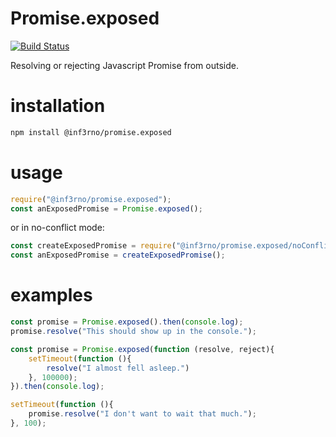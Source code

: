 # Promise.exposed

[![Build Status](https://travis-ci.org/inf3rno/Promise.exposed.svg?branch=master)](https://travis-ci.org/inf3rno/Promise.exposed)

Resolving or rejecting Javascript Promise from outside.

# installation

```sh
npm install @inf3rno/promise.exposed
```

# usage

```js
require("@inf3rno/promise.exposed");
const anExposedPromise = Promise.exposed();
```

or in no-conflict mode:

```js
const createExposedPromise = require("@inf3rno/promise.exposed/noConflict");
const anExposedPromise = createExposedPromise();
```

# examples

```js
const promise = Promise.exposed().then(console.log);
promise.resolve("This should show up in the console.");
```

```js
const promise = Promise.exposed(function (resolve, reject){
    setTimeout(function (){
        resolve("I almost fell asleep.")
    }, 100000);
}).then(console.log);

setTimeout(function (){
    promise.resolve("I don't want to wait that much.");
}, 100);
```
